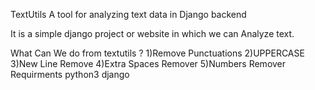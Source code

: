 TextUtils
A tool for analyzing text data in Django backend

It is a simple django project or website in which we can Analyze text.

What Can We do from textutils ?
1)Remove Punctuations
2)UPPERCASE
3)New Line Remove
4)Extra Spaces Remover
5)Numbers Remover
Requirments
python3
django
